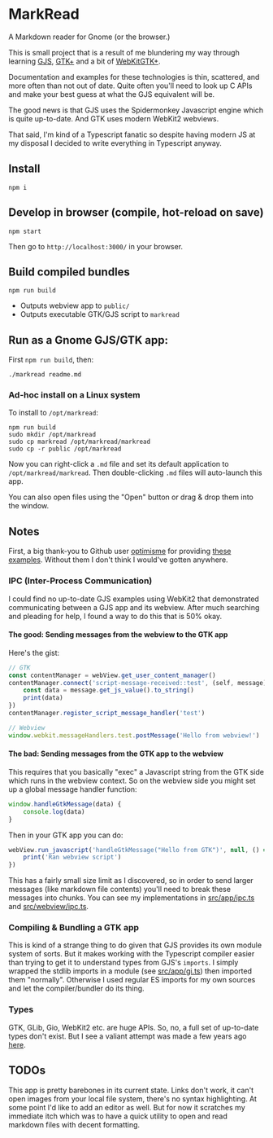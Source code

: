 # MarkRead

A Markdown reader for Gnome (or the browser.)

This is small project that is a result of me blundering my way through learning [GJS](https://gitlab.gnome.org/GNOME/gjs/), [GTK+](https://www.gtk.org/) and a bit of [WebKitGTK+](https://webkitgtk.org/).

Documentation and examples for these technologies is thin, scattered, and more often than not out of date. Quite often you'll need to look up C APIs and make your best guess at what the GJS equivalent will be.

The good news is that GJS uses the Spidermonkey Javascript engine which is quite up-to-date. And GTK uses modern WebKit2 webviews.

That said, I'm kind of a Typescript fanatic so despite having modern JS at my disposal I decided to write everything in Typescript anyway.

## Install

	npm i

## Develop in browser (compile, hot-reload on save)

	npm start

Then go to `http://localhost:3000/` in your browser.

## Build compiled bundles

	npm run build

* Outputs webview app to `public/`
* Outputs executable GTK/GJS script to `markread`

## Run as a Gnome GJS/GTK app:

First `npm run build`, then:

	./markread readme.md

### Ad-hoc install on a Linux system

To install to `/opt/markread`:

	npm run build
	sudo mkdir /opt/markread
	sudo cp markread /opt/markread/markread
	sudo cp -r public /opt/markread

Now you can right-click a `.md` file and set its default application to `/opt/markread/markread`. Then double-clicking `.md` files will auto-launch this app.

You can also open files using the "Open" button or drag & drop them into the window.

## Notes

First, a big thank-you to Github user [optimisme](https://github.com/optimisme) for providing [these examples](https://github.com/optimisme/gjs-examples). Without them I don't think I would've gotten anywhere.

### IPC (Inter-Process Communication)

I could find no up-to-date GJS examples using WebKit2 that demonstrated communicating between a GJS app and its webview. After much searching and pleading for help, I found a way to do this that is 50% okay.

#### The good: Sending messages from the webview to the GTK app

Here's the gist:

```javascript
// GTK
const contentManager = webView.get_user_content_manager()
contentManager.connect('script-message-received::test', (self, message) => {
	const data = message.get_js_value().to_string()
	print(data)
})
contentManager.register_script_message_handler('test')
```

```javascript
// Webview
window.webkit.messageHandlers.test.postMessage('Hello from webview!')
```

#### The bad: Sending messages from the GTK app to the webview

This requires that you basically "exec" a Javascript string from the GTK side which runs in the webview context. So on the webview side you might set up a global message handler function:

```javascript
window.handleGtkMessage(data) {
	console.log(data)
}
```

Then in your GTK app you can do:

```javascript
webView.run_javascript('handleGtkMessage("Hello from GTK")', null, () => {
	print('Ran webview script')
})
```

This has a fairly small size limit as I discovered, so in order to send larger messages (like markdown file contents) you'll need to break these messages into chunks. You can see my implementations in [src/app/ipc.ts](src/app/ipc.ts) and [src/webview/ipc.ts](src/app/ipc.ts).

### Compiling & Bundling a GTK app

This is kind of a strange thing to do given that GJS provides its own module system of sorts. But it makes working with the Typescript compiler easier than trying to get it to understand types from GJS's `imports`. I simply wrapped the stdlib imports in a module (see [src/app/gi.ts](src/app/gi.ts)) then imported them "normally". Otherwise I used regular ES imports for my own sources and let the compiler/bundler do its thing.

### Types

GTK, GLib, Gio, WebKit2 etc. are huge APIs. So, no, a full set of up-to-date types don't exist. But I see a valiant attempt was made a few years ago [here](https://github.com/niagr/gjs-ts).

## TODOs

This app is pretty barebones in its current state. Links don't work, it can't open images from your local file system, there's no syntax highlighting. At some point I'd like to add an editor as well. But for now it scratches my immediate itch which was to have a quick utility to open and read markdown files with decent formatting.
